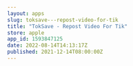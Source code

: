 ```yaml
---
layout: apps
slug: toksave---repost-video-for-tik
title: "TokSave - Repost Video For Tik"
store: apple
app_id: 1593847125
date: 2022-08-14T14:13:17Z
published: 2021-12-14T08:00:00Z
---
```

